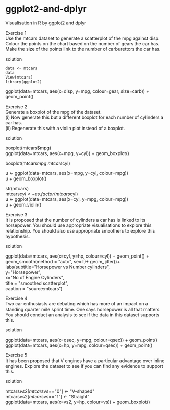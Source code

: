 # ggplot2-and-dplyr
Visualisation in R by ggplot2 and dplyr

Exercise 1\
Use the mtcars dataset to generate a scatterplot of the mpg against disp. Colour the points on the chart based on the number of gears the car has. Make the size of the points link to the number of carburettors the car has.

solution
```
data <- mtcars
data
View(mtcars)
library(ggplot2)
```

ggplot(data=mtcars, aes(x=disp, y=mpg, colour=gear, size=carb)) + geom_point()

Exercise 2\
Generate a boxplot of the mpg of the dataset.\
(i) Now generate this but a different boxplot for each number of cylinders a car has.\
(ii) Regenerate this with a violin plot instead of a boxplot.

solution

boxplot(mtcars$mpg)\
ggplot(data=mtcars, aes(x=mpg, y=cyl)) + geom_boxplot()

boxplot(mtcars$mpg ~ mtcars$cyl)

u <- ggplot(data=mtcars, aes(x=mpg, y=cyl, colour=mpg))\
u + geom_boxplot()

str(mtcars)\
mtcars$cyl <- as.factor(mtcars$cyl)\
u <- ggplot(data=mtcars, aes(x=cyl, y=mpg, colour=mpg))\
u + geom_violin()


Exercise 3\
It is proposed that the number of cylinders a car has is linked to its horsepower. You should use appropriate visualisations to explore this relationship. You should also use appropriate smoothers to explore this hypothesis.

solution

ggplot(data=mtcars, aes(x=cyl, y=hp, colour=cyl)) + geom_point() +
  geom_smooth(method = "auto", se=T)+ geom_jitter()+
  labs(subtitle="Horsepower vs Number cylinders",\
       y="Horsepower",\
       x="No of Engine Cylinders",\
       title = "smoothed scatterplot",\
       caption = "source:mtcars")

Exercise 4\
Two car enthusiasts are debating which has more of an impact on a standing quarter mile sprint time. One says horsepower is all that matters. You should conduct an analysis to see if the data in this dataset supports this.

solution

ggplot(data=mtcars, aes(x=qsec, y=mpg, colour=qsec)) + geom_point()\
ggplot(data=mtcars, aes(x=hp, y=mpg, colour=qsec)) + geom_point()


Exercise 5\
It has been proposed that V engines have a particular advantage over inline engines. Explore the dataset to see if you can find any evidence to support this.

solution

mtcars$vs2[mtcars$vs=="0"] <- "V-shaped"\
mtcars$vs2[mtcars$vs=="1"] <- "Straight"\
ggplot(data=mtcars, aes(x=vs2, y=hp, colour=vs)) + geom_boxplot()
